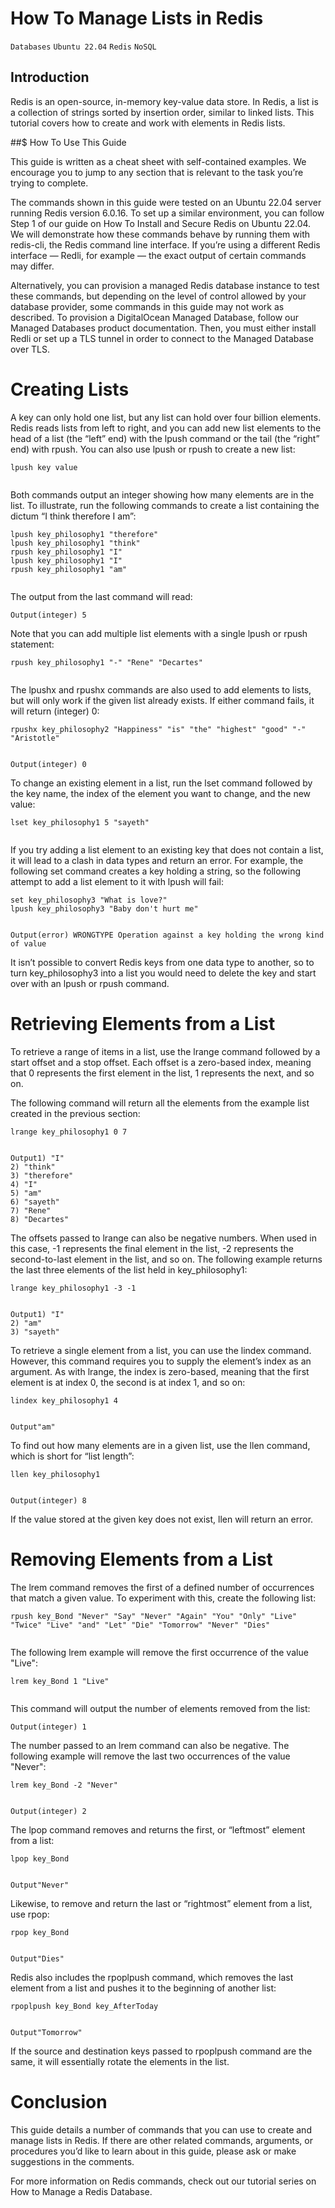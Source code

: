 # How To Manage Lists in Redis

```Databases``` ```Ubuntu 22.04``` ```Redis``` ```NoSQL```

## Introduction


Redis is an open-source, in-memory key-value data store. In Redis, a list is a collection of strings sorted by insertion order, similar to linked lists. This tutorial covers how to create and work with elements in Redis lists.


##$ How To Use This Guide


This guide is written as a cheat sheet with self-contained examples. We encourage you to jump to any section that is relevant to the task you’re trying to complete.


The commands shown in this guide were tested on an Ubuntu 22.04 server running Redis version 6.0.16. To set up a similar environment, you can follow Step 1 of our guide on How To Install and Secure Redis on Ubuntu 22.04. We will demonstrate how these commands behave by running them with redis-cli, the Redis command line interface. If you’re using a different Redis interface — Redli, for example — the exact output of certain commands may differ.


Alternatively, you can provision a managed Redis database instance to test these commands, but depending on the level of control allowed by your database provider, some commands in this guide may not work as described. To provision a DigitalOcean Managed Database, follow our Managed Databases product documentation. Then, you must either install Redli or set up a TLS tunnel in order to connect to the Managed Database over TLS.


# Creating Lists


A key can only hold one list, but any list can hold over four billion elements. Redis reads lists from left to right, and you can add new list elements to the head of a list (the “left” end) with the lpush command or the tail (the “right” end) with rpush. You can also use lpush or rpush to create a new list:


```
lpush key value


```


Both commands output an integer showing how many elements are in the list. To illustrate, run the following commands to create a list containing the dictum “I think therefore I am”:


```
lpush key_philosophy1 "therefore"
lpush key_philosophy1 "think"
rpush key_philosophy1 "I"
lpush key_philosophy1 "I"
rpush key_philosophy1 "am"


```


The output from the last command will read:


```
Output(integer) 5

```


Note that you can add multiple list elements with a single lpush or rpush statement:


```
rpush key_philosophy1 "-" "Rene" "Decartes"


```


The lpushx and rpushx commands are also used to add elements to lists, but will only work if the given list already exists. If either command fails, it will return (integer) 0:


```
rpushx key_philosophy2 "Happiness" "is" "the" "highest" "good" "-" "Aristotle"


```


```
Output(integer) 0

```


To change an existing element in a list, run the lset command followed by the key name, the index of the element you want to change, and the new value:


```
lset key_philosophy1 5 "sayeth"


```


If you try adding a list element to an existing key that does not contain a list, it will lead to a clash in data types and return an error. For example, the following set command creates a key holding a string, so the following attempt to add a list element to it with lpush will fail:


```
set key_philosophy3 "What is love?"
lpush key_philosophy3 "Baby don't hurt me"


```


```
Output(error) WRONGTYPE Operation against a key holding the wrong kind of value

```


It isn’t possible to convert Redis keys from one data type to another, so to turn key_philosophy3 into a list you would need to delete the key and start over with an lpush or rpush command.


# Retrieving Elements from a List


To retrieve a range of items in a list, use the lrange command followed by a start offset and a stop offset. Each offset is a zero-based index, meaning that 0 represents the first element in the list, 1 represents the next, and so on.


The following command will return all the elements from the example list created in the previous section:


```
lrange key_philosophy1 0 7


```


```
Output1) "I"
2) "think"
3) "therefore"
4) "I"
5) "am"
6) "sayeth"
7) "Rene"
8) "Decartes"

```


The offsets passed to lrange can also be negative numbers. When used in this case, -1 represents the final element in the list, -2 represents the second-to-last element in the list, and so on. The following example returns the last three elements of the list held in key_philosophy1:


```
lrange key_philosophy1 -3 -1


```


```
Output1) "I"
2) "am"
3) "sayeth"

```


To retrieve a single element from a list, you can use the lindex command. However, this command requires you to supply the element’s index as an argument. As with lrange, the index is zero-based, meaning that the first element is at index 0, the second is at index 1, and so on:


```
lindex key_philosophy1 4


```


```
Output"am"

```


To find out how many elements are in a given list, use the llen command, which is short for “list length”:


```
llen key_philosophy1


```


```
Output(integer) 8

```


If the value stored at the given key does not exist, llen will return an error.


# Removing Elements from a List


The lrem command removes the first of a defined number of occurrences that match a given value. To experiment with this, create the following list:


```
rpush key_Bond "Never" "Say" "Never" "Again" "You" "Only" "Live" "Twice" "Live" "and" "Let" "Die" "Tomorrow" "Never" "Dies"


```


The following lrem example will remove the first occurrence of the value "Live":


```
lrem key_Bond 1 "Live"


```


This command will output the number of elements removed from the list:


```
Output(integer) 1

```


The number passed to an lrem command can also be negative. The following example will remove the last two occurrences of the value "Never":


```
lrem key_Bond -2 "Never"


```


```
Output(integer) 2

```


The lpop command removes and returns the first, or “leftmost” element from a list:


```
lpop key_Bond


```


```
Output"Never"

```


Likewise, to remove and return the last or “rightmost” element from a list, use rpop:


```
rpop key_Bond


```


```
Output"Dies"

```


Redis also includes the rpoplpush command, which removes the last element from a list and pushes it to the beginning of another list:


```
rpoplpush key_Bond key_AfterToday


```


```
Output"Tomorrow"

```


If the source and destination keys passed to rpoplpush command are the same, it will essentially rotate the elements in the list.


# Conclusion


This guide details a number of commands that you can use to create and manage lists in Redis. If there are other related commands, arguments, or procedures you’d like to learn about in this guide, please ask or make suggestions in the comments.


For more information on Redis commands, check out our tutorial series on How to Manage a Redis Database.


